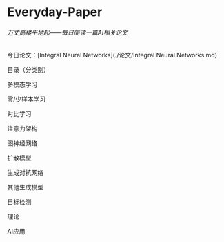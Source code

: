 # Everyday-Paper

###### 万丈高楼平地起——每日简读一篇AI相关论文

今日论文：[Integral Neural Networks](./论文/Integral Neural Networks.md)

  

目录（分类别）

多模态学习

零/少样本学习

对比学习

注意力架构

图神经网络

扩散模型

生成对抗网络

其他生成模型

目标检测

理论

AI应用